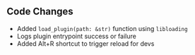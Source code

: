 ## Code Changes

- Added `load_plugin(path: &str)` function using `libloading`
- Logs plugin entrypoint success or failure
- Added Alt+R shortcut to trigger reload for devs
